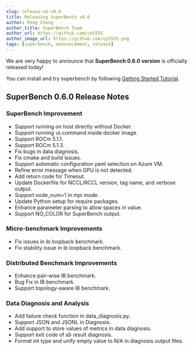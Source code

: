 ```yaml
---
slug: release-sb-v0.6
title: Releasing SuperBench v0.6
author: Peng Cheng
author_title: SuperBench Team
author_url: https://github.com/cp5555
author_image_url: https://github.com/cp5555.png
tags: [superbench, announcement, release]
---
```


We are very happy to announce that **SuperBench 0.6.0 version** is officially released today!

You can install and try superbench by following [Getting Started Tutorial](https://microsoft.github.io/superbenchmark/docs/getting-started/installation).

## SuperBench 0.6.0 Release Notes

### SuperBench Improvement

- Support running on host directly without Docker.
- Support running `sb` command inside docker image.
- Support ROCm 5.1.1.
- Support ROCm 5.1.3.
- Fix bugs in data diagnosis.
- Fix cmake and build issues.
- Support automatic configuration yaml selection on Azure VM.
- Refine error message when GPU is not detected.
- Add return code for Timeout.
- Update Dockerfile for NCCL/RCCL version, tag name, and verbose output.
- Support node_num=1 in mpi mode.
- Update Python setup for require packages.
- Enhance parameter parsing to allow spaces in value.
- Support NO_COLOR for SuperBench output.

### Micro-benchmark Improvements

- Fix issues in ib loopback benchmark.
- Fix stability issue in ib loopback benchmark.

### Distributed Benchmark Improvements

- Enhance pair-wise IB benchmark.
- Bug Fix in IB benchmark.
- Support topology-aware IB benchmark.

### Data Diagnosis and Analysis

- Add failure check function in data_diagnosis.py.
- Support JSON and JSONL in Diagnosis.
- Add support to store values of metrics in data diagnosis.
- Support exit code of sb result diagnosis.
- Format int type and unify empty value to N/A in diagnosis output files.
